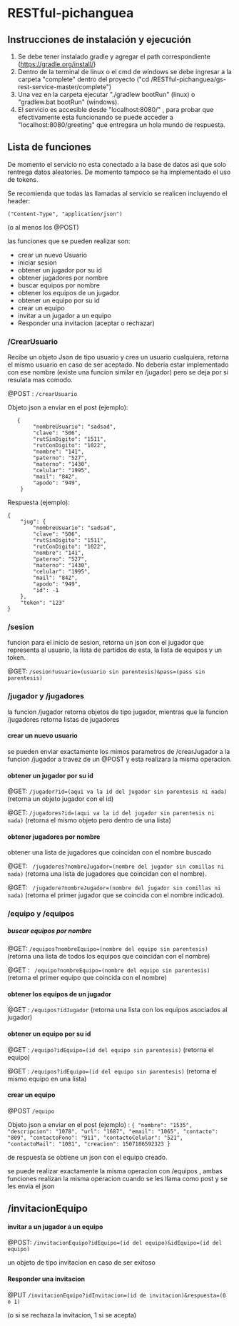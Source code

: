 # RESTful-pichanguea



## Instrucciones de instalación y ejecución

1. Se debe tener instalado gradle y agregar el path correspondiente  (https://gradle.org/install/)
2. Dentro de la terminal de linux o el cmd de windows se debe ingresar a la carpeta "complete" dentro del proyecto ("cd /RESTful-pichanguea/gs-rest-service-master/complete")
3. Una vez en la carpeta ejecutar "./gradlew bootRun" (linux) o "gradlew.bat bootRun" (windows).
4. El servicio es accesible desde "localhost:8080/" , para probar que efectivamente esta funcionando se puede acceder a "localhost:8080/greeting" que entregara un hola mundo de respuesta.

## Lista de funciones

De momento el servicio no esta conectado a la base de datos asi que solo rentrega datos aleatories. De momento tampoco se ha implementado el uso de tokens.

Se recomienda que todas las llamadas al servicio se realicen incluyendo el header:

```("Content-Type", "application/json")``` 

(o al menos los @POST)

las funciones que se pueden realizar son:

- crear un nuevo Usuario
- iniciar sesion
- obtener un jugador por su id
- obtener jugadores por nombre
- buscar equipos por nombre
- obtener los equipos de un jugador
- obtener un equipo por su id
- crear un equipo
- invitar a un jugador a un equipo
- Responder una invitacion (aceptar o rechazar)



### /CrearUsuario

Recibe un objeto Json de tipo usuario y crea un usuario cualquiera, retorna el mismo usuario en caso de ser aceptado. No deberia estar implementado con ese nombre (existe una funcion similar en /jugador) pero se deja por si resulata mas comodo.

@POST : ```/crearUsuario```


Objeto json a enviar en el post (ejemplo):
```
   {
        "nombreUsuario": "sadsad",
        "clave": "506",
        "rutSinDigito": "1511",
        "rutConDigito": "1022",
        "nombre": "141",
        "paterno": "527",
        "materno": "1430",
        "celular": "1995",
        "mail": "842",
        "apodo": "949",
    }
```

Respuesta (ejemplo):
```
{
    "jug": {
        "nombreUsuario": "sadsad",
        "clave": "506",
        "rutSinDigito": "1511",
        "rutConDigito": "1022",
        "nombre": "141",
        "paterno": "527",
        "materno": "1430",
        "celular": "1995",
        "mail": "842",
        "apodo": "949",
        "id": -1
    },
    "token": "123"
}
```

### /sesion

funcion para el inicio de sesion, retorna un json con el jugador que representa al usuario, la lista de partidos de esta, la lista de equipos y un token.

@GET: ``` /sesion?usuario=(usuario sin parentesis)&pass=(pass sin parentesis) ```


### /jugador y /jugadores
la funcion /jugador retorna objetos de tipo jugador, mientras que la funcion /jugadores retorna listas de jugadores

#### crear un nuevo usuario 
se pueden enviar exactamente los mimos parametros de /crearJugador a la funcion /jugador a travez de un @POST y esta realizara la misma operacion.


#### obtener un jugador por su id

@GET: ``` /jugador?id=(aqui va la id del jugador sin parentesis ni nada) ```
(retorna un objeto jugador con el id)

@GET: ``` /jugadores?id=(aqui va la id del jugador sin parentesis ni nada) ```
(retorna el mismo objeto pero dentro de una lista)

#### obtener jugadores por nombre
obtener una lista de jugadores que coincidan con el nombre buscado 

@GET: ``` /jugadores?nombreJugador=(nombre del jugador sin comillas ni nada)```
 (retorna una lista de jugadores que coincidan con el nombre).

@GET: ``` /jugadore?nombreJugador=(nombre del jugador sin comillas ni nada)``` 
(retorna el primer jugador que se coincida con el nombre indicado).

### /equipo y /equipos

##### buscar equipos por nombre

@GET: ```/equipos?nombreEquipo=(nombre del equipo sin parentesis)```
(retorna una lista de todos los equipos que coincidan con el nombre)

@GET : ``` /equipo?nombreEquipo=(nombre del equipo sin parentesis)```
(retorna el primer equipo que coincida con el nombre)

#### obtener los equipos de un jugador

@GET : ```/equipos?idJugador```
(retorna una lista con los equipos asociados al jugador)

#### obtener un equipo por su id

@GET : ```/equipo?idEquipo=(id del equipo sin parentesis)```
(retorna el equipo)


@GET : ```/equipos?idEquipo=(id del equipo sin parentesis)```
(retorna el mismo equipo en una lista)

#### crear un equipo

@POST ```/equipo```


Objeto json a enviar en el post (ejemplo) : ```{
    "nombre": "1535",
    "descripcion": "1078",
    "url": "1687",
    "email": "1065",
    "contacto": "809",
    "contactoFono": "911",
    "contactoCelular": "521",
    "contactoMail": "1081",
    "creacion": 1507186592323
} ```

de respuesta se obtiene un json con el equipo creado.

se puede realizar exactamente la misma operacion con /equipos , ambas funciones realizan la misma operacion cuando se les llama como post y se les envia el json


## /invitacionEquipo 

#### invitar a un jugador a un equipo

@POST: ```/invitacionEquipo?idEquipo=(id del equipo)&idEquipo=(id del equipo)```

un objeto de tipo invitacion en caso de ser exitoso

#### Responder una invitacion

@PUT ```/invitacionEquipo?idInvitacion=(id de invitacion)&respuesta=(0 o 1)```

(o si se rechaza la invitacion, 1 si se acepta)


